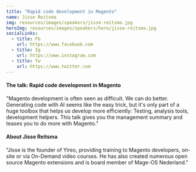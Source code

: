 ```yaml
---
title: "Rapid code development in Magento"
name: Jisse Reitsma
img: resources/images/speakers/jisse-reitsma.jpg
heroImg: resources/images/speakers/hero/jisse-reitsma.jpg
socialLinks: 
  - title: Fb
    url: https://www.facebook.com
  - title: Ig
    url: https://www.instagram.com
  - title: Tw
    url: https://www.twitter.com
---
```


#### The talk: Rapid code development in Magento

"Magento development is often seen as difficult. We can do better. Generating code with AI seems like the easy trick, but it's only part of a huge toolbox that helps us develop more efficiently: Testing, analysis tools, development helpers. This talk gives you the management summary and teases you to do more with Magento."

#### About Jisse Reitsma

"Jisse is the founder of Yireo, providing training to Magento developers, on-site or via On-Demand video courses. He has also created numerous open source Magento extensions and is board member of Mage-OS Nederland."
